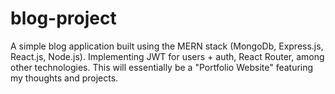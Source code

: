 # blog-project

A simple blog application built using the MERN stack (MongoDb, Express.js, React.js, Node.js). Implementing JWT for users + auth, React Router, among other technologies. This will essentially be a "Portfolio Website" featuring my thoughts and projects.
